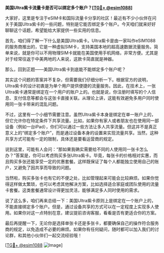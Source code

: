 **美国Ultra紫卡流量卡是否可以绑定多个账户？[[TG💪+ @esim1088](https://t.me/s/esim1088)]**

大家好，这里是专注于eSIM卡和国际流量卡分享的社区！最近有不少小伙伴在问关于美国Ultra紫卡的一些问题，特别是它能否绑定多个账户。今天咱们就来好好聊聊这个话题，希望能给大家提供一些实用的信息。

首先，咱们得了解一下什么是美国Ultra紫卡。Ultra紫卡是由一家叫作eSIM1088的服务商推出的，它是一种虚拟SIM卡，支持美国本地的超高速数据流量服务。简单来说，就是你可以不用物理SIM卡就能在美国使用手机网络，非常方便。尤其是对于经常往返于中美两地的人来说，这款卡简直就是神器。

那么，回到正题——美国Ultra紫卡到底能不能绑定多个账户呢？

其实这个问题的答案并不复杂，但需要我们仔细分析一下。根据官方的说明，Ultra紫卡的设计初衷是为单个用户提供便捷的流量服务。因此，在技术上，一张Ultra紫卡通常是绑定在一个用户的账户上的。也就是说，你注册时填写的个人信息、支付信息等都会与这张卡直接关联。从理论上讲，这能有效避免多用户同时使用同一张卡带来的混乱问题。

不过，这里有一个小细节需要注意。虽然Ultra紫卡本身是绑定在单一账户上的，但它允许你在特定条件下共享流量。比如，如果你有家人或者朋友也在使用同一部设备（例如一台iPad），你们可以通过一些方法让多人共享流量。但这并不是真正意义上的“绑定多个账户”，而是通过设备本身的设置来实现流量共享。当然，这种共享方式可能有一定的限制，具体还是要看运营商的规定。

说到这里，可能有人会问：“那如果我确实需要给不同的人使用同一张卡怎么办？”答案是，你可以考虑购买多张Ultra紫卡。毕竟，每张卡的价格相对实惠，而且购买多张还能享受一定的优惠套餐。这样既保证了每个人都能独立使用自己的账户，又避免了因共享而导致的问题。

当然啦，购买多张卡也有它的不便之处，比如管理起来可能会比较麻烦。如果你觉得这样做太繁琐，也可以考虑其他解决方案，比如选择适合家庭或团队使用的流量卡套餐。这类套餐通常设计得更加灵活，能够满足多人同时使用的需求。

说了这么多，咱们再来总结一下：美国Ultra紫卡原则上是绑定在一个账户上的，不能直接绑定多个账户。但是，通过设备共享的方式可以在一定程度上实现多人使用。如果你对这一点特别在意，建议提前咨询客服，看看是否有更适合你的方案。

最后再提醒一下，无论你是选择单张卡还是多张卡，都要确保自己的操作符合服务商的规定，以免造成不必要的麻烦。如果你有任何疑问，随时都可以加入我们的讨论群，和其他小伙伴们一起交流经验哦！

[[TG💪+ @esim1088](https://t.me/s/esim1088) ![Image](https://i.postimg.cc/4NQfJmqS/Snipaste-2025-05-13-00-14-12.png)]